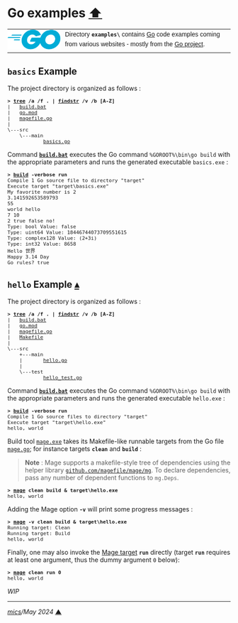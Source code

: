 # <span id="top">Go examples</span> <span style="size:30%;"><a href="../README.md">⬆</a></span>

<table style="font-family:Helvetica,Arial;line-height:1.6;">
  <tr>
  <td style="border:0;padding:0 10px 0 0;min-width:120px;"><a href="https://golang.org/" rel="external"><img style="border:0;" src="../docs/images/go-logo-blue.svg" width="120" alt="Go project"/></a></td>
  <td style="border:0;padding:0;vertical-align:text-top;">Directory <strong><code>examples\</code></strong> contains <a href="https://golang.org/" rel="external" alt="Go">Go</a> code examples coming from various websites - mostly from the <a href="https://golang.org/" rel="external">Go project</a>.
  </td>
  </tr>
</table>

## <span id="basics">`basics` Example</span>

The project directory is organized as follows :

<pre style="font-size:80%;">
<b>&gt; <a href="https://learn.microsoft.com/en-us/windows-server/administration/windows-commands/tree">tree</a> /a /f . | <a href="https://learn.microsoft.com/en-us/windows-server/administration/windows-commands/findstr">findstr</a> /v /b [A-Z]</b>
|   <a href="./basics/build.bat">build.bat</a>
|   <a href="./basics/go.mod">go.mod</a>
|   <a href="./basics/magefile.go">magefile.go</a>
|
\---src
    \---main
            <a href="./basics/src/main/basics.go">basics.go</a>
</pre>

Command [**`build.bat`**](./basics/build.bat) executes the Go command `%GOROOT%\bin\go build` with the appropriate parameters and runs the generated executable `basics.exe` :

<pre style="font-size:80%;">
<b>&gt; <a href="./basics/build.bat">build</a> -verbose run</b>
Compile 1 Go source file to directory "target"
Execute target "target\basics.exe"
My favorite number is 2
3.141592653589793
55
world hello
7 10
2 true false no!
Type: bool Value: false
Type: uint64 Value: 18446744073709551615
Type: complex128 Value: (2+3i)
Type: int32 Value: 8658
Hello 世界
Happy 3.14 Day
Go rules? true
</pre>

## <span id="hello">`hello` Example</span> [**&#x25B4;**](#top)

The project directory is organized as follows :

<pre style="font-size:80%;">
<b>&gt; <a href="https://learn.microsoft.com/en-us/windows-server/administration/windows-commands/tree">tree</a> /a /f . | <a href="https://learn.microsoft.com/en-us/windows-server/administration/windows-commands/findstr">findstr</a> /v /b [A-Z]</b>
|   <a href="./hello/build.bat">build.bat</a>
|   <a href="./hello/go.mod">go.mod</a>
|   <a href="./hello/magefile.go">magefile.go</a>
|   <a href="./hello/Makefile">Makefile</a>
|
\---src
    +---main
    |       <a href="./hello/src/main/hello.go">hello.go</a>
    |
    \---test
            <a href="./hello/src/test/hello_test.go">hello_test.go</a>
</pre>

Command [**`build.bat`**](./hello/build.bat) executes the Go command `%GOROOT%\bin\go build` with the appropriate parameters and runs the generated executable `hello.exe` :

<pre style="font-size:80%;">
<b>&gt; <a href="./hello/build.bat">build</a> -verbose run</b>
Compile 1 Go source files to directory "target"
Execute target "target\hello.exe"
hello, world
</pre>

Build tool [`mage.exe`][mage_cli] takes its Makefile-like runnable targets from the Go file [`mage.go`](./hello/mage.go); for instance targets **`clean`** and **`build`** :

> **Note** : Mage supports a makefile-style tree of dependencies using the helper library [`github.com/magefile/mage/mg`](https://magefile.org/dependencies/). To declare dependencies, pass any number of dependent functions to `mg.Deps`.

<pre style="font-size:80%;">
<b>&gt; <a href="https://magefile.org/magefiles/">mage</a> clean build &amp; target\hello.exe</b>
hello, world
</pre>

Adding the Mage option **`-v`** will print some progress messages :

<pre style="font-size:80%;">
<b>&gt; <a href="https://magefile.org/magefiles/">mage</a> -v clean build & target\hello.exe</b>
Running target: Clean
Running target: Build
hello, world
</pre>

Finally, one may also invoke the [Mage target][mage_targets] **`run`** directly (target **`run`** requires at least one argument, thus the dummy argument `0` below):

<pre style="font-size:80%;">
<b>&gt; <a href="https://magefile.org/magefiles/">mage</a> clean run 0</b>
hello, world
</pre>

*WIP*

***

*[mics](https://lampwww.epfl.ch/~michelou/)/May 2024* [**&#9650;**](#top)
<span id="bottom">&nbsp;</span>

<!-- link refs -->

[mage_cli]: https://magefile.org/
[mage_targets]: https://magefile.org/targets/
[windows_batch_file]: https://en.wikibooks.org/wiki/Windows_Batch_Scripting
